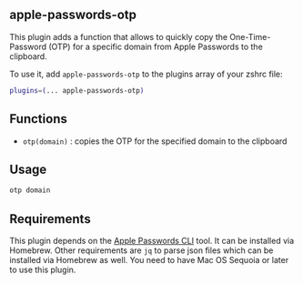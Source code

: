 ## apple-passwords-otp

This plugin adds a function that allows to quickly copy the One-Time-Password (OTP) for a specific domain from
Apple Passwords to the clipboard.

To use it, add `apple-passwords-otp` to the plugins array of your zshrc file:

```zsh
plugins=(... apple-passwords-otp)
```

## Functions

- `otp(domain)` : copies the OTP for the specified domain to the clipboard

## Usage

```bash
otp domain
```

## Requirements

This plugin depends on the [Apple Passwords CLI](https://github.com/bendews/apw) tool. It can be installed via
Homebrew. Other requirements are `jq` to parse json files which can be installed via Homebrew as well. You
need to have Mac OS Sequoia or later to use this plugin.
